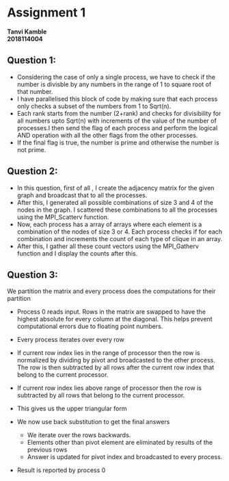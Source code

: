 # Assignment 1
**Tanvi Kamble**\
**2018114004**

## Question 1:
- Considering the case of only a single process, we have to check if the number is divisble by any numbers in the range of 1 to square root of that number. 
- I have parallelised this block of code by making sure that each process only checks a subset of the numbers from 1 to Sqrt(n).
- Each rank starts from the number (2+rank) and checks for divisibility for all numbers upto Sqrt(n) with increments of the value of the number of processes.I then send the flag of each process and perform the logical AND operation with all the other flags from the other processes.
- If the final flag is true, the number is prime and otherwise the number is not prime.

## Question 2:
- In this question, first of all , I create the adjacency matrix for the given graph and broadcast that to all the processes.
- After this, I generated all possible combinations of size 3 and 4 of the nodes in the graph. I scattered these combinations to all the processes using the MPI_Scatterv function.
- Now, each process has a array of arrays where each element is a combination of the nodes of size 3 or 4. Each process checks if for each combination and increments the count of each type of clique in an array.
- After this, I gather all these count vectors using the MPI_Gatherv function and I display the counts after this.


## Question 3:

We partition the matrix and every process does the computations for their partition

- Process 0 reads input. Rows in the matrix are swapped to have the highest absolute for every column at the diagonal. This helps prevent computational errors due to floating point numbers.

- Every process iterates over every row
- If current row index lies in the range of processor then the row is normalized by dividing by pivot and broadcasted to the other process. The row is then subtracted by all rows after the current row index that belong to the current processor.
- If current row index lies above range of processor then the row is subtracted by all rows that belong to the current processor.
- This gives us the upper triangular form
- We now use back substitution to get the final answers
	- We iterate over the rows backwards.
	- Elements other than pivot element are eliminated by results of the previous rows
	- Answer is updated for pivot index and broadcasted to every process.
- Result is reported by process 0